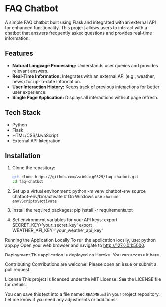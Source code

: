 # FAQ Chatbot

A simple FAQ chatbot built using Flask and integrated with an external API for enhanced functionality. This project allows users to interact with a chatbot that answers frequently asked questions and provides real-time information.

## Features

- **Natural Language Processing:** Understands user queries and provides relevant answers.
- **Real-Time Information:** Integrates with an external API (e.g., weather, news) for up-to-date information.
- **User Interaction History:** Keeps track of previous interactions for better user experience.
- **Single Page Application:** Displays all interactions without page refresh.

## Tech Stack

- Python
- Flask
- HTML/CSS/JavaScript
- External API Integration

## Installation

1. Clone the repository:

   ```bash
   git clone https://github.com/zainbaig0529/faq-chatbot.git
   cd faq-chatbot

2. Set up a virtual environment:
python -m venv chatbot-env
source chatbot-env/bin/activate  # On Windows use `chatbot-env\Scripts\activate`

3. Install the required packages:
pip install -r requirements.txt

4. Set environment variables for your API keys:
export SECRET_KEY='your_secret_key'
export WEATHER_API_KEY='your_weather_api_key'

Running the Application Locally
To run the application locally, use:
python app.py
Open your web browser and navigate to http://127.0.0.1:5000.

Deployment
This application is deployed on Heroku. You can access it here.

Contributing
Contributions are welcome! Please open an issue or submit a pull request.

License
This project is licensed under the MIT License. See the LICENSE file for details.


You can save this text into a file named `README.md` in your project repository. Let me know if you need any adjustments or additions!
